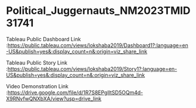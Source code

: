 # Political_Juggernauts_NM2023TMID31741

Tableau Public Dashboard Link :https://public.tableau.com/views/lokshaba2019/Dashboard1?:language=en-US&publish=yes&:display_count=n&:origin=viz_share_link

Tableau Public Story Link :https://public.tableau.com/views/lokshaba2019/Story1?:language=en-US&publish=yes&:display_count=n&:origin=viz_share_link

Video Demonstration Link :https://drive.google.com/file/d/1R7S8EPgIltSD5OQm4d-X9RNvfwQNXbXA/view?usp=drive_link

